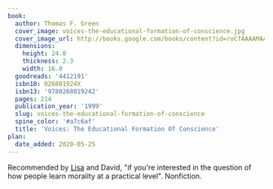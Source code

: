 ```yaml
---
book:
  author: Thomas F. Green
  cover_image: voices-the-educational-formation-of-conscience.jpg
  cover_image_url: http://books.google.com/books/content?id=roCfAAAAMAAJ&printsec=frontcover&img=1&zoom=1&source=gbs_api
  dimensions:
    height: 24.0
    thickness: 2.3
    width: 16.0
  goodreads: '4412191'
  isbn10: 026801924X
  isbn13: '9780268019242'
  pages: 214
  publication_year: '1999'
  slug: voices-the-educational-formation-of-conscience
  spine_color: '#a7c6af'
  title: 'Voices: The Educational Formation Of Conscience'
plan:
  date_added: 2020-05-25
---
```


Recommended by [Lisa](https://notebook.lisamcnulty.co.uk/2020/05/04/consistency-is-the-enemy/) and David, "if you're
interested in the question of how people learn morality at a practical level". Nonfiction.
